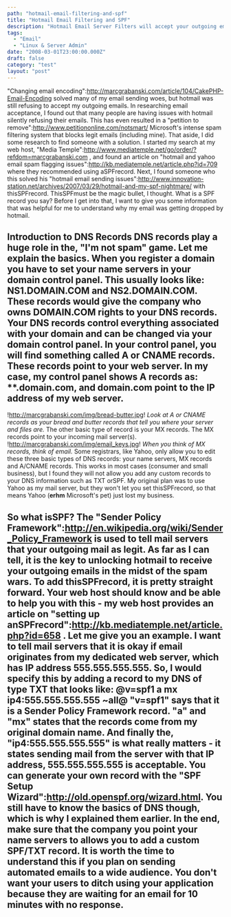 ```yaml
---
path: "hotmail-email-filtering-and-spf"
title: "Hotmail Email Filtering and SPF"
description: "Hotmail Email Server Filters will accept your outgoing emails if you add a Sender Policy Framework (SPF) record to your DNS records."
tags: 
  - "Email"
  - "Linux & Server Admin"
date: "2008-03-01T23:00:00.000Z"
draft: false
category: "test"
layout: "post"
---
```


"Changing email encoding":http://marcgrabanski.com/article/104/CakePHP-Email-Encoding solved many of my email sending woes, but hotmail was still refusing to accept my outgoing emails. In researching email acceptance, I found out that many people are having issues with hotmail silently refusing their emails. This has even resulted in a "petition to remove":http://www.petitiononline.com/notsmart/ Microsoft's intense spam filtering system that blocks legit emails (including mine). That aside, I did some research to find someone with a solution. I started my search at my web host, "Media Temple":http://www.mediatemple.net/go/order/?refdom=marcgrabanski.com , and found an article on "hotmail and yahoo email spam flagging issues":http://kb.mediatemple.net/article.php?id=709 where they recommended using aSPFrecord. Next, I found someone who this solved his "hotmail email sending issues":http://www.innovation-station.net/archives/2007/03/29/hotmail-and-my-spf-nightmare/ with thisSPFrecord. ThisSPFmust be the magic bullet, I thought. What is a SPF record you say? Before I get into that, I want to give you some information that was helpful for me to understand why my email was getting dropped by hotmail.

## Introduction to DNS Records DNS records play a huge role in the, "I'm not spam" game. Let me explain the basics. When you register a domain you have to set your name servers in your domain control panel. This usually looks like: NS1.DOMAIN.COM and NS2.DOMAIN.COM. These records would give the company who owns DOMAIN.COM rights to your DNS records. Your DNS records control everything associated with your domain and can be changed via your domain control panel. In your control panel, you will find something called A or CNAME records. These records point to your web server. In my case, my control panel shows A records as: **.domain.com, and domain.com point to the IP address of my web server.
!http://marcgrabanski.com/img/bread-butter.jpg!
*Look at A or CNAME records as your bread and butter records that tell you where your server and files are.* The other basic type of record is your MX records. The MX records point to your incoming mail server(s).
!http://marcgrabanski.com/img/email_keys.jpg!
*When you think of MX records, think of email.* Some registrars, like Yahoo, only allow you to edit these three basic types of DNS records: your name servers, MX records and A/CNAME records. This works in most cases (consumer and small business), but I found they will not allow you add any custom records to your DNS information such as TXT orSPF. My original plan was to use Yahoo as my mail server, but they won't let you set thisSPFrecord, so that means Yahoo (**erhm** Microsoft's pet) just lost my business.

## So what isSPF? The "Sender Policy Framework":http://en.wikipedia.org/wiki/Sender_Policy_Framework is used to tell mail servers that your outgoing mail as legit. As far as I can tell, it is the key to unlocking hotmail to receive your outgoing emails in the midst of the spam wars. To add thisSPFrecord, it is pretty straight forward. Your web host should know and be able to help you with this - my web host provides an article on "setting up anSPFrecord":http://kb.mediatemple.net/article.php?id=658 . Let me give you an example. I want to tell mail servers that it is okay if email originates from my dedicated web server, which has IP address 555.555.555.555. So, I would specify this by adding a record to my DNS of type TXT that looks like: @v=spf1 a mx ip4:555.555.555.555 ~all@ "v=spf1" says that it is a Sender Policy Framework record. "a" and "mx" states that the records come from my original domain name. And finally the, "ip4:555.555.555.555" is what really matters - it states sending mail from the server with that IP address, 555.555.555.555 is acceptable. You can generate your own record with the "SPF Setup Wizard":http://old.openspf.org/wizard.html. You still have to know the basics of DNS though, which is why I explained them earlier. In the end, make sure that the company you point your name servers to allows you to add a custom SPF/TXT record. It is worth the time to understand this if you plan on sending automated emails to a wide audience. You don't want your users to ditch using your application because they are waiting for an email for 10 minutes with no response.